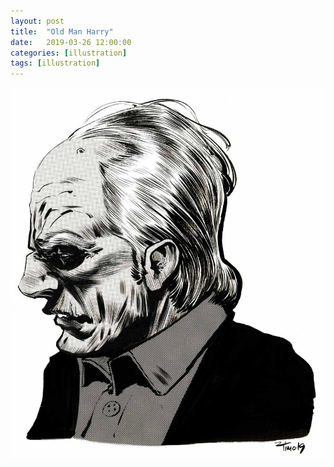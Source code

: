 ```yaml
---
layout: post
title:  "Old Man Harry"
date:   2019-03-26 12:00:00
categories: [illustration]
tags: [illustration]
---
```


![Old Man Illustration ink halftone screentone deleter](/assets/img/old-man-harry.jpg)
